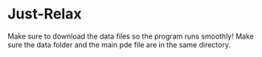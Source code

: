 # Just-Relax

Make sure to download the data files so the program runs smoothly! Make sure the data folder and the main pde file are in the same directory.
